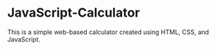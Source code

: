 # JavaScript-Calculator
This is a simple web-based calculator created using HTML, CSS, and JavaScript.
